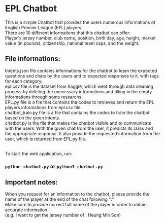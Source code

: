 # EPL Chatbot
This is a simple Chatbot that provides the users numerous informations of English Premier League (EPL) players. <br />
There are 10 different informations that this chatbot can offer: <br />
Player's jersey number, club name, position, birth day, age, height, market value (in pounds), citizenship, national team caps, and the weight. <br />

## File informations: <br />
Intents.json file contains informations for the chatbot to learn the expected questions and chats by the users and to expected responses to it, with tags for each category. <br />
epl.csv file is the dataset from Kaggle, which went through data cleaning process by deleting the unecessary informations and filling in the empty informations through some researchs. <br />
EPL.py file is a file that contains the codes to retrieves and return the EPL players informations from epl.csv file. <br />
chatbot_train.py file is a file that contains the codes to train the chatbot based on the given intents. <br />
chatbot.py is the file that makes the chatbot visible and to communicate with the users. With the given chat from the user, it predicts its class and the appropriate response. It also provide the requested information from the user, which is returned from EPL.py file. <br />
<br />

To start the web application, run:
### `python chatbot.py` or `python3 chatbot.py`

## Important notes: <br />
When you request for an information to the chatbot, please provide the name of the player at the end of the chat following ":" <br />
Make sure to provide correct full name of the player in order to obtain accurate information. <br />
(e.g. I want to get the jersey number of : Heung Min Son)
